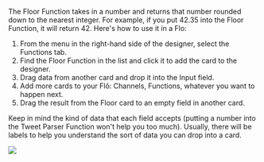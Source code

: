 The Floor Function takes in a number and returns that number rounded down to the nearest integer. For example, if you put 42.35 into the Floor Function, it will return 42. Here's how to use it in a Flo:

1. From the menu in the right-hand side of the designer, select the Functions tab.
2. Find the Floor Function in the list and click it to add the card to the designer. 
3. Drag data from another card and drop it into the Input field.
4. Add more cards to your Flõ: Channels, Functions, whatever you want to happen next. 
5. Drag the result from the Floor card to an empty field in another card.

Keep in mind the kind of data that each field accepts (putting a number into the Tweet Parser Function won't help you too much). Usually, there will be labels to help you understand the sort of data you can drop into a card. 

<div>
    <div style="width: 60%; float: left; margin-right: 10px">
    </div>
    <div style="width: 30%, float: left">
    	 <img src="
https://s3.amazonaws.com/azuqua_static/help-center/Functions/floor.png"></img>
    </div>
</div>
